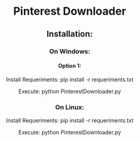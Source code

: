 <h1 align="center">Pinterest Downloader</h1>

<!--<p align="center">
  <img src="assets/pinterestdownloader.png" alt="Pinterest Downloader">
</p>-->

<h2 align="center">Installation: </h2>

<h3 align="center">On Windows: </h3>

<h4 align="center">Option 1: </h4>
<p align="center">Install Requeriments: pip install -r requeriments.txt</p>
<p align="center">Execute: python PinterestDownloader.py</p>


<h3 align="center">On Linux: </h3>

<p align="center">Install Requeriments: pip install -r requeriments.txt</p>
<p align="center">Execute: python PinterestDownloader.py</p>
